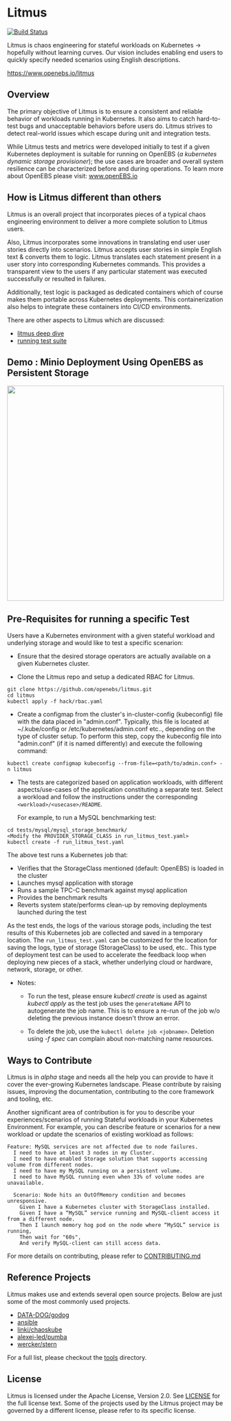 # Litmus

[![Build Status](https://travis-ci.org/openebs/litmus.svg?branch=master)](https://travis-ci.org/openebs/litmus)

Litmus is chaos engineering for stateful workloads on Kubernetes -> hopefully without learning curves.  Our vision includes  enabling end users to quickly specify needed scenarios using English descriptions. 
 
https://www.openebs.io/litmus

## Overview

The primary objective of Litmus is to ensure a consistent and reliable behavior of workloads running in Kubernetes. It also aims to catch hard-to-test bugs and unacceptable behaviors before users do. Litmus strives to detect real-world issues which escape during unit and integration tests.

While Litmus tests and metrics were developed initially to test if a given Kubernetes deployment is suitable for running on OpenEBS (_a kubernetes dynamic storage provisioner_); the use cases are broader and overall system resilience can be characterized before and during operations.  To learn more about OpenEBS please visit: www.openEBS.io

## How is Litmus different than others
Litmus is an overall project that incorporates pieces of a typical chaos engineering environment to deliver a more complete solution to Litmus users. 

Also, Litmus incorporates some innovations in translating end user user stories directly into scenarios. Litmus accepts user stories in simple English text & converts them to logic.  Litmus translates each statement present in a user story into corresponding Kubernetes commands. This provides a transparent view to the users if any particular statement was executed successfully or resulted in failures.

Additionally, test logic is packaged as dedicated containers which of course makes them portable across Kubernetes deployments. This containerization also helps to integrate these containers into CI/CD environments.

There are other aspects to Litmus which are discussed:
- [litmus deep dive](docs/litmus_deep_dive.md)
- [running test suite](docs/running_test_suite.md)

## Demo : Minio Deployment Using OpenEBS as Persistent Storage

<p align="center">
<img width="100%" height="500" src="images/litmus.svg">
</p>

## Pre-Requisites for running a specific Test

Users have a Kubernetes environment with a given stateful workload and underlying storage and would like to test a specific scenarion:

- Ensure that the desired storage operators are actually available on a given Kubernetes cluster.

- Clone the Litmus repo and setup a dedicated RBAC for Litmus.

```
git clone https://github.com/openebs/litmus.git
cd litmus
kubectl apply -f hack/rbac.yaml 
```

- Create a configmap from the cluster's in-cluster-config (kubeconfig) file with the data placed in "admin.conf". 
Typically, this file is located at ~/.kube/config or /etc/kubernetes/admin.conf etc.., depending on the type of cluster setup. 
To perform this step, copy the kubeconfig file into "admin.conf" (if it is named differently) and execute the following command:

```
kubectl create configmap kubeconfig --from-file=<path/to/admin.conf> -n litmus 
```

- The tests are categorized based on application workloads, with different aspects/use-cases of the application 
constituting a separate test. Select a workload and follow the instructions under the corresponding 
`<workload>/<usecase>/README`.

  For example, to run a MySQL benchmarking test:

```
cd tests/mysql/mysql_storage_benchmark/
<Modify the PROVIDER_STORAGE_CLASS in run_litmus_test.yaml>
kubectl create -f run_litmus_test.yaml
```

  The above test runs a Kubernetes job that:
  - Verifies that the StorageClass mentioned (default: OpenEBS) is loaded in the cluster
  - Launches mysql application with storage
  - Runs a sample TPC-C benchmark against mysql application
  - Provides the benchmark results
  - Reverts system state/performs clean-up by removing deployments launched during the test

As the test ends, the logs of the various storage pods, including the test results of this Kubernetes job are 
collected and saved in a temporary location. The `run_litmus_test.yaml` can be customized for the location for 
saving the logs, type of storage (StorageClass) to be used, etc..  This type of deployment test can be used to accelerate the feedback loop when deploying new pieces of a stack, whether underlying cloud or hardware, network, storage, or other.

- Notes: 

  - To run the test, please ensure *kubectl create* is used as against *kubectl apply* as the test job uses the `generateName` API to autogenerate the
  job name. This is to ensure a re-run of the job w/o deleting the previous instance doesn't throw an error. 

  - To delete the job, use the `kubectl delete job <jobname>`. Deletion using *-f spec* can complain about non-matching name resources. 

## Ways to Contribute

Litmus is in *_alpha_* stage and needs all the help you can provide to have it cover the ever-growing Kubernetes landscape. Please contribute by raising issues, improving the documentation, contributing to the core framework and tooling, etc. 

Another significant area of contribution is for you to describe your experiences/scenarios of running Stateful workloads in your Kubernetes Environment.  For example, you can describe feature or scenarios for a new workload or update the scenarios of existing workload as follows:

```
Feature: MySQL services are not affected due to node failures. 
  I need to have at least 3 nodes in my Cluster.
  I need to have enabled Storage solution that supports accessing volume from different nodes.
  I need to have my MySQL running on a persistent volume.
  I need to have MySQL running even when 33% of volume nodes are unavailable.

  Scenario: Node hits an OutOfMemory condition and becomes unresponsive.
    Given I have a Kubernetes cluster with StorageClass installed.
    Given I have a “MySQL” service running and MySQL-client access it from a different node.
    Then I launch memory hog pod on the node where “MySQL” service is running, 
    Then wait for "60s",
    And verify MySQL-client can still access data.
```

For more details on contributing, please refer to [CONTRIBUTING.md](./CONTRIBUTING.md)

## Reference Projects

Litmus makes use and extends several open source projects. Below are just some of the most commonly used projects. 

- [DATA-DOG/godog](https://github.com/DATA-DOG/godog)
- [ansible](https://www.ansible.com/)
- [linki/chaoskube](https://github.com/linki/chaoskube)
- [alexei-led/pumba](https://github.com/alexei-led/pumba)
- [wercker/stern](https://github.com/wercker/stern)

For a full list, please checkout the [tools](./tools) directory.

## License

Litmus is licensed under the Apache License, Version 2.0. See [LICENSE](./LICENSE) for the full license text. Some of the projects used by the Litmus project may be governed by a different license, please refer to its specific license. 

